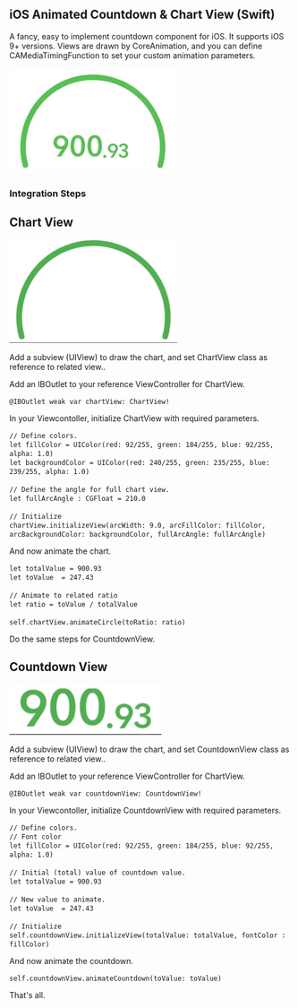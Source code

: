 ## iOS Animated Countdown & Chart View (Swift)

A fancy, easy to implement countdown component for iOS. 
It supports iOS 9+ versions.
Views are drawn by CoreAnimation, and you can define CAMediaTimingFunction to set your custom animation parameters.


![Sample Gif](fullview.gif)

### Integration Steps


## Chart View

![Sample Gif](chartview.gif)

Add a subview (UIView) to draw the chart, and set ChartView class as reference to related view.. 

Add an IBOutlet to your reference ViewController for ChartView.

```
@IBOutlet weak var chartView: ChartView!
```

In your Viewcontoller, initialize ChartView with required parameters. 
```
// Define colors.
let fillColor = UIColor(red: 92/255, green: 184/255, blue: 92/255, alpha: 1.0)
let backgroundColor = UIColor(red: 240/255, green: 235/255, blue: 239/255, alpha: 1.0)

// Define the angle for full chart view. 
let fullArcAngle : CGFloat = 210.0  

// Initialize
chartView.initializeView(arcWidth: 9.0, arcFillColor: fillColor, arcBackgroundColor: backgroundColor, fullArcAngle: fullArcAngle)

```

And now animate the chart.

```
let totalValue = 900.93
let toValue  = 247.43

// Animate to related ratio
let ratio = toValue / totalValue

self.chartView.animateCircle(toRatio: ratio)
```


Do the same steps for CountdownView.

## Countdown View

![Sample Gif](countdown.gif)

Add a subview (UIView) to draw the chart, and set CountdownView class as reference to related view.. 

Add an IBOutlet to your reference ViewController for ChartView.

```
@IBOutlet weak var countdownView: CountdownView!

```
In your Viewcontoller, initialize CountdownView with required parameters. 

```
// Define colors.
// Font color
let fillColor = UIColor(red: 92/255, green: 184/255, blue: 92/255, alpha: 1.0)

// Initial (total) value of countdown value.
let totalValue = 900.93

// New value to animate.
let toValue  = 247.43

// Initialize
self.countdownView.initializeView(totalValue: totalValue, fontColor : fillColor)
```

And now animate the countdown.

```
self.countdownView.animateCountdown(toValue: toValue)
```

That's all.
